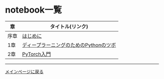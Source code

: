 # notebook一覧

|章|タイトル(リンク)|
|---|---|
|序章|[はじめに](https://colab.research.google.com/github//makaishi2/pytorch_book_info/blob/main/notebooks/ch00_intro.ipynb)|
|1章|[ディープラーニングのためのPythonのツボ](https://colab.research.google.com/github//makaishi2/pytorch_book_info/blob/main/notebooks/ch01_python.ipynb)|
|2章|[PyTorch入門](https://colab.research.google.com/github//makaishi2/pytorch_book_info/blob/main/notebooks/ch01_pytorch.ipynb)|


---

[メインページに戻る](./README.md)
